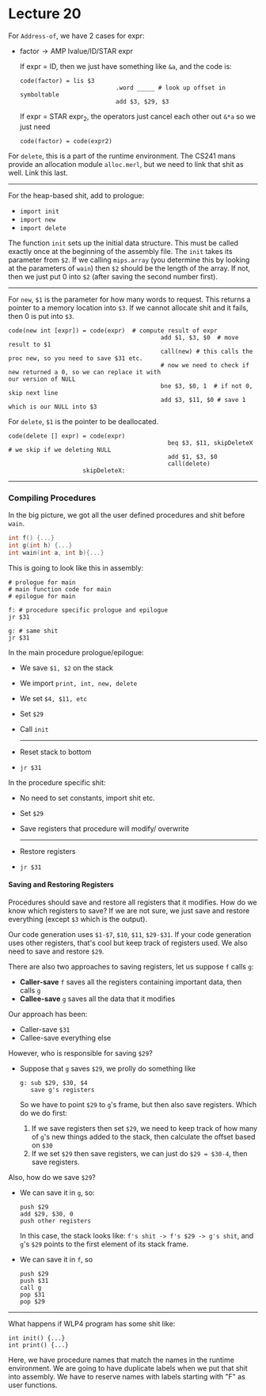 # Lecture 20

For `Address-of`, we have 2 cases for $\text{expr}$:

* $\text{factor}\rightarrow \text{AMP lvalue/ID/STAR expr}$

  If $\text{expr = ID}$, then we just have something like `&a`, and the code is:

  ```assembly
  code(factor) = lis $3
  							 .word _____ # look up offset in symboltable
  							 add $3, $29, $3
  ```

  If $\text{expr = STAR expr}_2$, the operators just cancel each other out `&*a` so we just need

  ```assembly
  code(factor) = code(expr2)
  ```

For `delete`, this is a part of the runtime environment. The CS241 mans provide an allocation module `alloc.merl`, but we need to link that shit as well. Link this last.

---

For the heap-based shit, add to prologue:

* `import init`
* `import new`
* `import delete`

The function `init` sets up the initial data structure. This must be called exactly once at the beginning of the assembly file. The `init` takes its parameter from `$2`. If we calling `mips.array` (you determine this by looking at the parameters of `wain`) then `$2` should be the length of the array. If not, then we just put 0 into `$2` (after saving the second number first).

---

For `new`, `$1` is the parameter for how many words to request. This returns a pointer to a memory location into `$3`. If we cannot allocate shit and it fails, then 0 is put into `$3`.

```assembly
code(new int [expr]) = code(expr)  # compute result of expr
										   add $1, $3, $0  # move result to $1
										   call(new) # this calls the proc new, so you need to save $31 etc.
										   # now we need to check if new returned a 0, so we can replace it with 												our version of NULL
										   bne $3, $0, 1  # if not 0, skip next line
										   add $3, $11, $0 # save 1 which is our NULL into $3
```

For `delete`, `$1` is the pointer to be deallocated.

```assembly
code(delete [] expr) = code(expr)
											 beq $3, $11, skipDeleteX # we skip if we deleting NULL
											 add $1, $3, $0
											 call(delete)
					 skipDeleteX:
```

---

### Compiling Procedures

In the big picture, we got all the user defined procedures and shit before `wain`. 

```c
int f() {...}
int g(int h) {...}
int wain(int a, int b){...}
```

This is going to look like this in assembly:

```assembly
# prologue for main
# main function code for main
# epilogue for main

f: # procedure specific prologue and epilogue
jr $31

g: # same shit
jr $31
```

In the main procedure prologue/epilogue:

* We save `$1, $2` on the stack

* We import `print, int, new, delete`

* We set `$4, $11, etc`

* Set `$29`

* Call `init`

  ---

* Reset stack to bottom
* `jr $31`

In the procedure specific shit:

* No need to set constants, import shit etc.

* Set `$29`

* Save registers that procedure will modify/ overwrite

  ---

* Restore registers
* `jr $31`

#### Saving and Restoring Registers

Procedures should save and restore all registers that it modifies. How do we know which registers to save? If we are not sure, we just save and restore everything (except `$3` which is the output).

Our code generation uses `$1-$7`, `$10`, `$11`, `$29-$31`. If your code generation uses other registers, that's cool but keep track of registers used. We also need to save and restore `$29`.

There are also two approaches to saving registers, let us suppose `f` calls `g`:

* **Caller-save** `f` saves all the registers containing important data, then calls `g`
* **Callee-save** `g` saves all the data that it modifies

Our approach has been:

* Caller-save `$31`
* Callee-save everything else

However, who is responsible for saving `$29`? 

* Suppose that `g` saves `$29`, we prolly do something like

  ```assembly
  g: sub $29, $30, $4
  	 save g's registers
  ```

  So we have to point `$29` to `g`'s frame, but then also save registers. Which do we do first:

  1. If we save registers then set `$29`, we need to keep track of how many of `g`'s new things added to the stack, then calculate the offset based on `$30`
  2. If we set `$29` then save registers, we can just do `$29 = $30-4`, then save registers.

Also, how do we save `$29`?

* We can save it in `g`, so:

  ```assembly
  push $29
  add $29, $30, 0
  push other registers
  ```

  In this case, the stack looks like: `f's shit -> f's $29 -> g's shit`, and `g`'s `$29` points to the first element of its stack frame.

* We can save it in `f`, so

  ```assembly
  push $29
  push $31
  call g
  pop $31
  pop $29
  ```

---

What happens if WLP4 program has some shit like:

```assembly
int init() {...}
int print() {...}
```

Here, we have procedure names that match the names in the runtime environment. We are going to have duplicate labels when we put that shit into assembly. We have to reserve names with labels starting with "F" as user functions.

